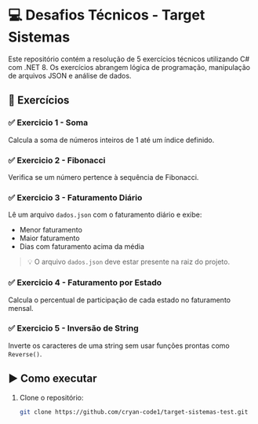 # 💻 Desafios Técnicos - Target Sistemas

Este repositório contém a resolução de 5 exercícios técnicos utilizando C# com .NET 8. Os exercícios abrangem lógica de programação, manipulação de arquivos JSON e análise de dados.

## 🧪 Exercícios

### ✅ Exercicio 1 - Soma
Calcula a soma de números inteiros de 1 até um índice definido.

### ✅ Exercicio 2 - Fibonacci
Verifica se um número pertence à sequência de Fibonacci.

### ✅ Exercicio 3 - Faturamento Diário
Lê um arquivo `dados.json` com o faturamento diário e exibe:
- Menor faturamento
- Maior faturamento
- Dias com faturamento acima da média

> 💡 O arquivo `dados.json` deve estar presente na raiz do projeto.

### ✅ Exercicio 4 - Faturamento por Estado
Calcula o percentual de participação de cada estado no faturamento mensal.

### ✅ Exercicio 5 - Inversão de String
Inverte os caracteres de uma string sem usar funções prontas como `Reverse()`.

## ▶️ Como executar

1. Clone o repositório:
   ```bash
   git clone https://github.com/cryan-code1/target-sistemas-test.git
